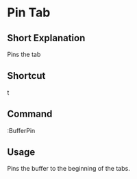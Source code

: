 # Pin Tab

## Short Explanation
Pins the tab

## Shortcut
<space>t

## Command
:BufferPin

## Usage
Pins the buffer to the beginning of the tabs.
